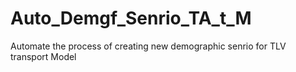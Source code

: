 # Auto_Demgf_Senrio_TA_t_M
Automate the process of creating new demographic senrio for TLV  transport Model     
